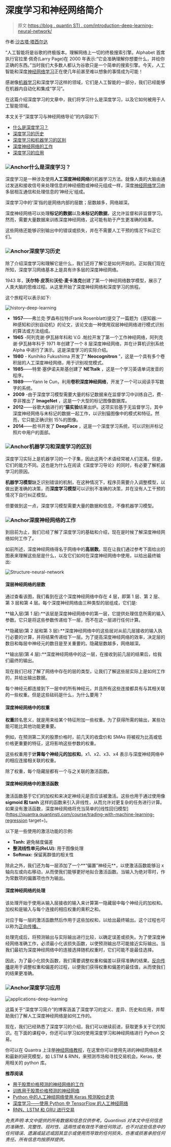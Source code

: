 # 深度学习和神经网络简介

> 原文:[https://blog . quantin STI . com/introduction-deep-learning-neural-network/](https://blog.quantinsti.com/introduction-deep-learning-neural-network/)

作者:[沙古塔·塔西尔达](https://www.linkedin.com/in/shaguftatahsildar/)

“人工智能将是谷歌的终极版本。理解网络上一切的终极搜索引擎。Alphabet 首席执行官拉里·佩奇(Larry Page)在 2000 年表示:“它会准确理解你想要什么，并给你正确的东西。”当时我们大多数人都认为谷歌只是一个简单的搜索引擎。今天，人工智能和深度[神经网络学习](https://quantra.quantinsti.com/course/neural-networks-deep-learning-trading-ernest-chan)正在使几年前甚至难以想象的事情成为可能！

感谢像[机器学习](https://blog.quantinsti.com/machine-learning-basics)和深度学习这样的领域，它们是人工智能的一部分，我们已经能够在机器内自动化和集成“学习”。

在这篇介绍深度学习的文章中，我们将学习什么是深度学习，以及它如何被用于人工智能领域。

本文关于“深度学习与神经网络导论”的内容如下:

*   [什么是深度学习？](#deeplearning)
*   [深度学习的历史](#history)
*   [深度学习和机器学习的区别](#difference)
*   [深度神经网络的工作](#working)
*   [深度学习的应用](#applications)

### **![Anchor](../Images/4765334125b448ec4c4bdf8285a1da72.png "Anchor")什么是深度学习？**

深度学习是一种涉及使用**人工深度神经网络**的机器学习方法。就像人类的大脑由通过发送和接收信号来处理信息的神经细胞或神经元组成一样，深度[神经网络学习](https://quantra.quantinsti.com/course/neural-networks-deep-learning-trading-ernest-chan)由多层相互通信和处理信息的‘神经元’组成。

深度学习中的‘深’指的是网络内部的层数；层数越多，网络越深。

深度神经网络可以处理**标记的数据**以及**未标记的数据**，这允许监督和非监督学习。然而，需要大量数据来训练深度神经网络，这可能有助于产生更准确的结果。

这些网络还能够识别输出中的错误或损失，并在不需要人工干预的情况下纠正它们。

### **![Anchor](../Images/4765334125b448ec4c4bdf8285a1da72.png "Anchor")深度学习历史**

除了介绍深度学习和理解它是什么，我们还将了解它是如何开始的。正如我们现在所知，深度学习网络基本上是具有许多层的深度神经网络。

1943 年，**沃尔特·皮茨**和**沃伦·麦卡洛克**创建了第一个神经网络数学模型，展示了人类大脑的思维过程。从这里开始了深度神经网络和深度学习的旅程。

这个旅程可以表示如下:

![history-deep-learning](../Images/0776bf1886f8dc4753bcd06a6ac028da.png)

*   **1957**——弗兰克·罗森布拉特(Frank Rosenblatt)提交了一篇题为《感知器:一种感知和识别自动机》的论文，该论文由一种使用双层神经网络进行模式识别的算法或方法组成。
*   **1965** -阿列克谢·伊瓦赫年科和 V.G .帕拉开发了第一个工作神经网络，阿列克谢·伊瓦赫年科于 1971 年创建了一个 8 层深度神经网络，并在计算机识别系统 Alpha 中进行了演示。这是深度学习的实际介绍。
*   **1980** - Kunihiko Fukushima 开发了“ **Neocognitron** ”，这是一个具有多个卷积层的人工深度神经网络，用于识别视觉模式。
*   **1985**——特里·塞伊诺夫斯基创建了 **NETtalk** ，这是一个学习英语单词发音的程序。
*   **1989**——Yann le Cun，利用**卷积深度神经网络**，开发了一个可以阅读手写数字的系统。
*   **2009** -由于深度学习模型需要大量的标记数据来在监督学习中训练自己，费-李非推出了 **ImageNet** ，这是一个大型的标记图像数据库。
*   **2012**——谷歌大脑进行的“**猫实验**结果出炉。这项实验基于无监督学习，其中深度神经网络与未标记的数据一起工作，以识别猫图像中的模式和特征。然而，它只能正确识别 15%的图像。
*   **2014**——脸书开发了 **DeepFace** ，这是一个深度学习系统，可以识别并标记照片中用户的面部。

### **![Anchor](../Images/4765334125b448ec4c4bdf8285a1da72.png "Anchor")机器学习和深度学习的区别**

深度学习实际上是机器学习的一个子集，因此这两个术语经常被人们混淆。但是，它们的能力不同。这也是为什么在阅读《深度学习导论》的同时，有必要了解机器学习的原因。

**机器学习模型**缺乏识别错误的机制，在这种情况下，程序员需要介入调整模型，以做出更准确的决策，而**深度学习模型**可以识别不准确的决策，并在没有人工干预的情况下自行纠正模型。

但要做到这一点，深度学习模型需要大量的数据和信息，不像机器学习模型。

### **![Anchor](../Images/4765334125b448ec4c4bdf8285a1da72.png "Anchor")深度神经网络的工作**

到目前为止，我们已经了解了深度学习的基础和介绍，现在是时候了解深度神经网络如何工作了。

如前所述，深度神经网络得名于网络中的**高层数**。现在让我们通过参考下面给出的图表来理解这些层是什么，以及它们如何在深度神经网络中使用，以给出最终输出:

![Structure-neural-network](../Images/515fe5e45f7c69b9850574fda64fb021.png)

#### **深层神经网络的层数**

通过查看该图，我们看到在这个深度神经网络中存在 4 层，即第 1 层、第 2 层、第 3 层和第 4 层。每个深度神经网络由三种类型的层组成，它们是:

**输入层(第 1 层):**该层是深度神经网络中的第一层，它提供处理信息所需的输入参数。它只是将这些参数传递给下一层，而不在这一层进行任何计算。

**隐藏层(第 2 层和第 3 层):**深度神经网络中的这些层对从前几层接收的输入执行必要的计算，并将结果传递给下一层。为了提高深度神经网络的效率，决定层的数目和每层中神经元的数目是至关重要的。隐藏层数越多，网络越深。

**输出层(第 4 层):**深度神经网络中的这一层，在接收到前几层的结果后，给我们最终的输出。

现在我们已经了解了网络中存在的层的类型，让我们了解这些层实际上是如何工作的，并给出输出数据。

每个神经元都连接到下一层中的所有神经元，并且所有这些连接都具有与其相关联的一些权重。但是这些砝码是什么，为什么要用？

#### **深度神经网络中的权重**

**权重**顾名思义，就是用来给某个特征附加一些权重。为了获得所需的输出，某些功能可能比其他功能更重要。

例如，在预测第二天的股票价格时，前几天的收盘价和 SMAs 将被视为比高或低价格更重要的特征，这将影响这些参数的权重。

这些权重用于**计算每个神经元的加权和**。x1、x2、x3、x4 表示与深度神经网络中的相应连接相关联的权重。

除了权重，每个隐藏层都有一个与之关联的激活函数。

#### **深度神经网络中的激活函数**

激活函数基于它们的加权和来决定神经元是否应该被激活。这些也用于通过使用像 **sigmoid 和 tanh** 这样的函数来引入非线性，从而允许对更复杂的任务进行计算。如果没有激活函数，深度神经网络将充当简单的[线性回归模型](https://quantra.quantinsti.com/course/trading-with-machine-learning-regression target=)。

以下是一些使用的激活功能的示例:

*   **Tanh:** 避免梯度偏差
*   **整流线性单元(ReLU):** 用于图像处理
*   **Softmax:** 保留离群值的相关性

除此之外，我们还为每一层添加了一个**“偏置”神经元**，以使激活函数能够沿 x 轴向左或向右移动，从而使我们能够更好地拟合激活函数。当输入为绝对零时，作为常数项的偏置项也作为输出。

#### **深度神经网络的处理**

该处理开始于使用从输入层接收的输入来计算第一隐藏层中每个神经元的加权和。加权和是输入与每个连接的相应权重的乘积之和。

对应于每一层的激活函数然后作用于这些加权和，以给出最终输出。这个过程也可以称为[正向传播。](https://blog.quantinsti.com/forward-propagation-neural-networks)

处理完成后，将预测输出与实际输出进行比较，以确定误差或损失。为了使深度神经网络准确工作，必须最小化该损失函数，以使预测输出尽可能接近实际输出。当我们最初为深度神经网络中的连接选择随机权重时，它们可能不是最佳选择。

因此，为了最小化损失函数，我们需要调整权重和偏差以获得准确的结果。[反向传播](https://blog.quantinsti.com/backpropagation)是用于调整权重和偏差的过程，以便我们获得权重和偏差的最佳值，从而使我们的结果更准确。

### **![Anchor](../Images/4765334125b448ec4c4bdf8285a1da72.png "Anchor")深度学习应用**

![applications-deep-learning](../Images/083c235aceb57a993e832445cfcdff11.png)

这篇关于“深度学习简介”的博客涵盖了深度学习的定义、差异、历史和应用，并帮助我们了解人工深度神经网络是如何工作的。

现在，我们已经熟悉了深度学习的介绍，我们可以继续前进，获取更多关于它的知识。在下面的课程中，你还可以学习如何使用深度学习和神经网络进行 Python 交易。

你可以在 Quantra 上注册[神经网络教程](https://quantra.quantinsti.com/course/neural-networks-deep-learning-trading-ernest-chan)，在这里你可以使用先进的神经网络技术和最新的研究模型，如 LSTM & RNN，来预测市场和寻找交易机会。Keras，使用相关的 python 库。

**推荐阅读**

*   [用于股票价格预测的神经网络的工作](https://blog.quantinsti.com/working-neural-networks-stock-price-prediction)
*   [训练用于股票价格预测的神经网络](https://blog.quantinsti.com/training-neural-networks-for-stock-price-prediction)
*   [Python 中的人工神经网络使用 Keras 预测股价走势](https://blog.quantinsti.com/artificial-neural-network-python-using-keras-predicting-stock-price-movement)
*   [深度学习——使用 Python 中 TensorFlow 的人工神经网络](https://blog.quantinsti.com/deep-learning-artificial-neural-network-tensorflow-python)
*   [RNN、LSTM 和 GRU 进行交易](https://blog.quantinsti.com/rnn-lstm-gru-trading)

*免责声明:本文中提供的所有数据和信息仅供参考。QuantInsti 对本文中任何信息的准确性、完整性、现时性、适用性或有效性不做任何陈述，也不对这些信息中的任何错误、遗漏或延迟或因其显示或使用而导致的任何损失、伤害或损害承担任何责任。所有信息均按原样提供。*